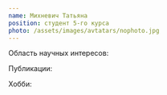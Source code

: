 ```yaml
---
name: Михневич Татьяна
position: студент 5-го курса
photo: /assets/images/avtatars/nophoto.jpg
---
```


Область научных интересов: 

Публикации:

Хобби: 